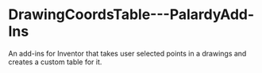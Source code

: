 # DrawingCoordsTable---PalardyAdd-Ins
An add-ins for Inventor that takes user selected points in a drawings and creates a custom table for it.
